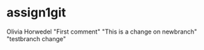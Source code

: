 # assign1git
Olivia Horwedel
"First comment" 
"This is a change on newbranch" 
"testbranch change" 
